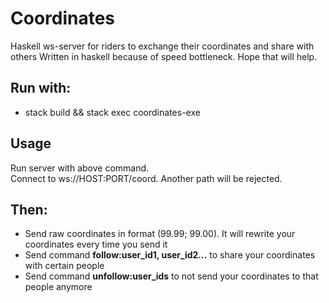 # Coordinates
Haskell ws-server for riders to exchange their coordinates and share with others
Written in haskell because of speed bottleneck.
Hope that will help.

## Run with:
* stack build && stack exec coordinates-exe

## Usage
Run server with above command.<br>
Connect to ws://HOST:PORT/coord. Another path will be rejected.
## Then:
- Send raw coordinates in format (99.99; 99.00). It will rewrite your coordinates every time you send it<br>
- Send command <b>follow:user_id1, user_id2...</b> to share your coordinates with certain people<br>
- Send command <b>unfollow:user_ids</b> to not send your coordinates to that people anymore

